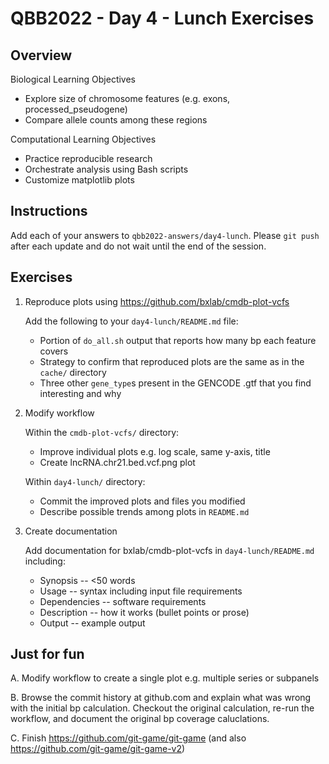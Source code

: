 # QBB2022 - Day 4 - Lunch Exercises

## Overview

Biological Learning Objectives
- Explore size of chromosome features (e.g. exons, processed_pseudogene)
- Compare allele counts among these regions

Computational Learning Objectives
- Practice reproducible research
- Orchestrate analysis using Bash scripts
- Customize matplotlib plots

## Instructions

Add each of your answers to `qbb2022-answers/day4-lunch`.  Please `git push` after each update and do not wait until the end of the session.

## Exercises

1. Reproduce plots using https://github.com/bxlab/cmdb-plot-vcfs

    Add the following to your `day4-lunch/README.md` file:

    - Portion of `do_all.sh` output that reports how many bp each feature covers
    - Strategy to confirm that reproduced plots are the same as in the `cache/` directory
    - Three other `gene_type`s present in the GENCODE .gtf that you find interesting and why 

2. Modify workflow

    Within the `cmdb-plot-vcfs/` directory:

    - Improve individual plots e.g. log scale, same y-axis, title
    - Create lncRNA.chr21.bed.vcf.png plot

    Within `day4-lunch/` directory:

    - Commit the improved plots and files you modified
    - Describe possible trends among plots in `README.md`

3. Create documentation

    Add documentation for bxlab/cmdb-plot-vcfs in `day4-lunch/README.md` including:

    - Synopsis -- <50 words
    - Usage -- syntax including input file requirements
    - Dependencies -- software requirements
    - Description -- how it works (bullet points or prose)
    - Output -- example output

## Just for fun

A. Modify workflow to create a single plot e.g. multiple series or subpanels

B. Browse the commit history at github.com and explain what was wrong with the initial bp calculation.  Checkout the original calculation, re-run the workflow, and document the original bp coverage caluclations.

C. Finish https://github.com/git-game/git-game (and also https://github.com/git-game/git-game-v2)
